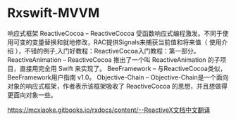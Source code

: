 # Rxswift-MVVM
响应式框架
ReactiveCocoa – ReactiveCocoa 受函数响应式编程激发。不同于使用可变的变量替换和就地修改，RAC提供Signals来捕获当前值和将来值（ 使用介绍 ），不错的例子,入门好教程：ReactiveCocoa入门教程：第一部分。
ReactiveAnimation – ReactiveCocoa 推出了一个叫 ReactiveAnimation 的子项目，直接用完全用 Swift 来实现了。
BeeFramework – 与ReactiveCocoa类似，BeeFramework用户指南 v1.0。
Objective-Chain – Objective-Chain是一个面向对象的响应式框架，作者表示该框架吸收了 ReactiveCocoa 的思想，并且想做得更面向对象一些。

https://mcxiaoke.gitbooks.io/rxdocs/content/--ReactiveX文档中文翻译
